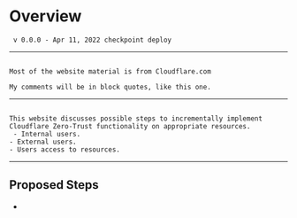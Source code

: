 

# Overview

```admonish warning "Work in Progress"
 v 0.0.0 - Apr 11, 2022 checkpoint deploy
```
---

```admonish

Most of the website material is from Cloudflare.com

My comments will be in block quotes, like this one.
```

---

```admonish 

This website discusses possible steps to incrementally implement Cloudflare Zero-Trust functionality on appropriate resources.
 - Internal users.
- External users.
- Users access to resources.

```

---

## Proposed Steps

- 
